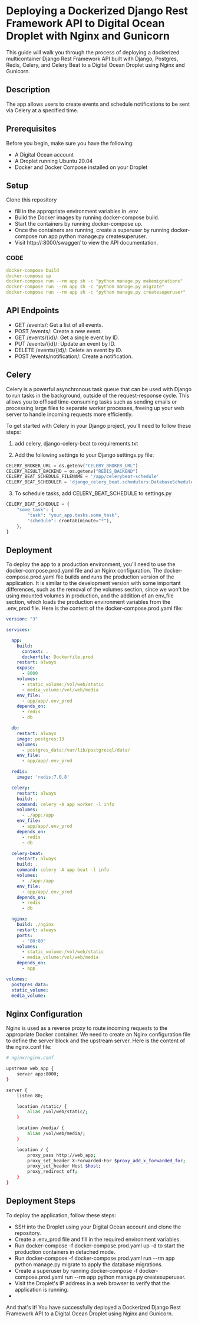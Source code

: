 # Deploying a Dockerized Django Rest Framework API to Digital Ocean Droplet with Nginx and Gunicorn
This guide will walk you through the process of deploying a dockerized multicontainer Django Rest Framework API built with Django, Postgres, Redis, Celery, and Celery Beat to a Digital Ocean Droplet using Nginx and Gunicorn.

## Description
The app allows users to create events and schedule notifications to be sent via Celery at a specified time.



## Prerequisites
Before you begin, make sure you have the following:

- A Digital Ocean account
- A Droplet running Ubuntu 20.04
- Docker and Docker Compose installed on your Droplet


## Setup
Clone this repository
- fill in the appropriate environment variables in .env
- Build the Docker images by running docker-compose build.
- Start the containers by running docker-compose up.
- Once the containers are running, create a superuser by running docker-compose run app python manage.py createsuperuser.
- Visit http://<your-host>:8000/swagger/ to view the API documentation.
### CODE
```yaml
docker-compose build
docker-compose up
docker-compose run --rm app sh -c "python manage.py makemigrations"
docker-compose run --rm app sh -c "python manage.py migrate"
docker-compose run --rm app sh -c "python manage.py createsuperuser"
```

## API Endpoints
- GET /events/: Get a list of all events.
- POST /events/: Create a new event.
- GET /events/{id}/: Get a single event by ID.
- PUT /events/{id}/: Update an event by ID.
- DELETE /events/{id}/: Delete an event by ID.
- POST /events/notification/: Create a notification.

## Celery
Celery is a powerful asynchronous task queue that can be used with Django to run tasks in the background, outside of the request-response cycle. This allows you to offload time-consuming tasks such as sending emails or processing large files to separate worker processes, freeing up your web server to handle incoming requests more efficiently.


To get started with Celery in your Django project, you'll need to follow these steps:

1) add celery, django-celery-beat to requirements.txt

2) Add the following settings to your Django settings.py file:
```python
CELERY_BROKER_URL = os.getenv("CELERY_BROKER_URL")
CELERY_RESULT_BACKEND = os.getenv("REDIS_BACKEND")
CELERY_BEAT_SCHEDULE_FILENAME = '/app/celerybeat-schedule'
CELERY_BEAT_SCHEDULER = 'django_celery_beat.schedulers:DatabaseScheduler'
```
3) To schedule tasks, add CELERY_BEAT_SCHEDULE to settings.py
```python
CELERY_BEAT_SCHEDULE = {
    "some_task": {
        "task": "your_app.tasks.some_task",
        "schedule": crontab(minute="*"),
    },
}
```

## Deployment
To deploy the app to a production environment, you'll need to use the docker-compose.prod.yaml file and an Nginx configuration.
The docker-compose.prod.yaml file builds and runs the production version of the application. It is similar to the development version with some important differences, such as the removal of the volumes section, since we won't be using mounted volumes in production, and the addition of an env_file section, which loads the production environment variables from the .env_prod file. Here is the content of the docker-compose.prod.yaml file: 

```yaml
version: "3"

services:

  app:
    build:
      context: .
      dockerfile: Dockerfile.prod
    restart: always
    expose:
      - 8000
    volumes:
      - static_volume:/vol/web/static
      - media_volume:/vol/web/media
    env_file:
      - app/app/.env_prod
    depends_on:
      - redis
      - db

  db:
    restart: always
    image: postgres:13
    volumes:
      - postgres_data:/var/lib/postgresql/data/
    env_file:
      - app/app/.env_prod

  redis:
    image: 'redis:7.0.8'

  celery:
    restart: always
    build: .
    command: celery -A app worker -l info
    volumes:
      - ./app:/app
    env_file:
      - app/app/.env_prod
    depends_on:
      - redis
      - db

  celery-beat:
    restart: always
    build: .
    command: celery -A app beat -l info
    volumes:
      - ./app:/app
    env_file:
      - app/app/.env_prod
    depends_on:
      - redis
      - db

  nginx:
    build: ./nginx
    restart: always
    ports:
      - "80:80"
    volumes:
      - static_volume:/vol/web/static
      - media_volume:/vol/web/media
    depends_on:
      - app

volumes:
  postgres_data:
  static_volume:
  media_volume:
```

## Nginx Configuration

Nginx is used as a reverse proxy to route incoming requests to the appropriate Docker container. We need to create an Nginx configuration file to define the server block and the upstream server. Here is the content of the nginx.conf file:
````bash
# nginx/nginx.conf

upstream web_app {
    server app:8000;
}

server {
    listen 80;

    location /static/ {
        alias /vol/web/static/;
    }

    location /media/ {
        alias /vol/web/media/;
    }

    location / {
        proxy_pass http://web_app;
        proxy_set_header X-Forwarded-For $proxy_add_x_forwarded_for;
        proxy_set_header Host $host;
        proxy_redirect off;
    }
}

````

## Deployment Steps
To deploy the application, follow these steps:

- SSH into the Droplet using your Digital Ocean account and clone the repository.
- Create a .env_prod file and fill in the required environment variables.
- Run docker-compose -f docker-compose.prod.yaml up -d to start the production containers in detached mode.
- Run docker-compose -f docker-compose.prod.yaml run --rm app python manage.py migrate to apply the database migrations.
- Create a superuser by running docker-compose -f docker-compose.prod.yaml run --rm app python manage.py createsuperuser.
- Visit the Droplet's IP address in a web browser to verify that the application is running.
- 
And that's it! You have successfully deployed a Dockerized Django Rest Framework API to a Digital Ocean Droplet using Nginx and Gunicorn.
